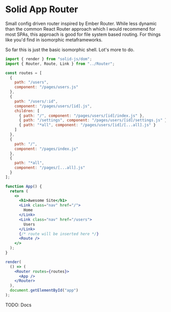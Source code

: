 # Solid App Router

Small config driven router inspired by Ember Router. While less dynamic than the common React Router approach which I would recommend for most SPAs, this approach is good for file system based routing. For things like you'd find in isomorphic metaframeworks.

So far this is just the basic isomorphic shell. Lot's more to do.

```jsx
import { render } from "solid-js/dom";
import { Router, Route, Link } from "../Router";

const routes = [
  {
    path: "/users",
    component: "/pages/users.js"
  },
  {
    path: "/users/:id",
    component: "/pages/users/[id].js",
    children: [
      { path: "/", component: "/pages/users/[id]/index.js" },
      { path: "/settings", component: "/pages/users/[id]/settings.js" },
      { path: "*all", component: "/pages/users/[id]/[...all].js" }
    ]
  },
  {
    path: "/",
    component: "/pages/index.js"
  },
  {
    path: "*all",
    component: "/pages/[...all].js"
  }
];

function App() {
  return (
    <>
      <h1>Awesome Site</h1>
      <Link class="nav" href="/">
        Home
      </Link>
      <Link class="nav" href="/users">
        Users
      </Link>
      {/* route will be inserted here */}
      <Route />
    </>
  );
}

render(
  () => (
    <Router routes={routes}>
      <App />
    </Router>
  ),
  document.getElementById("app")
);
```

TODO: Docs